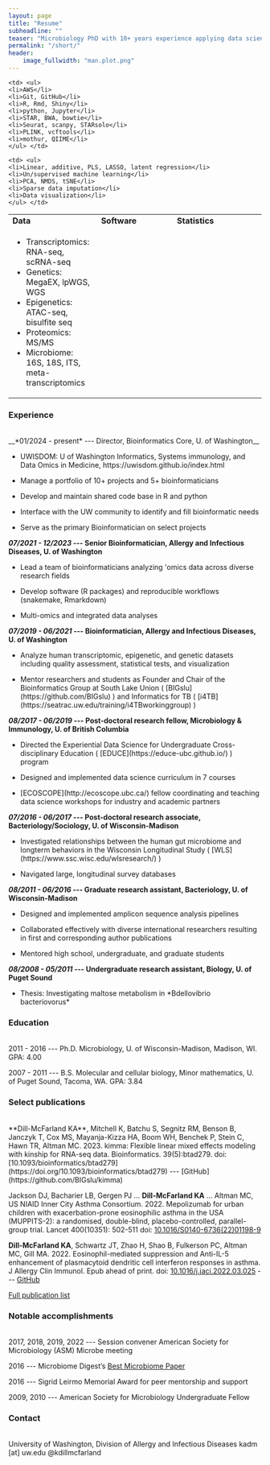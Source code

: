 ```yaml
---
layout: page
title: "Resume"
subheadline: ""
teaser: "Microbiology PhD with 10+ years experience applying data science and statistics to biological problems. Expertise in multi-omics from experimental design to publication. Skilled leader with Project Management Professional (PMP) training and teams with diverse backgrounds and varied training. Effective communicator with formal teaching experience. Specific skills include:"
permalink: "/short/"
header:
    image_fullwidth: "man.plot.png"
---
```


<table border="0" width="100%" class="center">
 <tr>
    <td width="35%"><b style="font-size:16px">Data</b></td>
    <td width="30%"><b style="font-size:16px">Software</b></td>
    <td width="35%"><b style="font-size:16px">Statistics</b></td>
 </tr>
 <tr>
    <td> <ul>
    <li>Transcriptomics: RNA-seq, scRNA-seq</li>
    <li>Genetics: MegaEX, lpWGS, WGS</li>
    <li>Epigenetics: ATAC-seq, bisulfite seq</li>
    <li>Proteomics: MS/MS</li>
    <li>Microbiome: 16S, 18S, ITS, meta-transcriptomics</li>
    </ul> </td>
    
    <td> <ul>
    <li>AWS</li>
    <li>Git, GitHub</li>
    <li>R, Rmd, Shiny</li>
    <li>python, Jupyter</li>
    <li>STAR, BWA, bowtie</li>
    <li>Seurat, scanpy, STARsolo</li>
    <li>PLINK, vcftools</li>
    <li>mothur, QIIME</li>
    </ul> </td>
    
    <td> <ul>
    <li>Linear, additive, PLS, LASSO, latent regression</li>
    <li>Un/supervised machine learning</li>
    <li>PCA, NMDS, tSNE</li>
    <li>Sparse data imputation</li>
    <li>Data visualization</li>
    </ul> </td>
 </tr>
</table>

### Experience
<br>
__*01/2024 - present* --- Director, Bioinformatics Core, U. of Washington__

<ul><li>UWISDOM: U of Washington Informatics, Systems immunology, and Data Omics in Medicine, https://uwisdom.github.io/index.html</li></ul>
<ul><li>Manage a portfolio of 10+ projects and 5+ bioinformaticians</li></ul>
<ul><li>Develop and maintain shared code base in R and python</li></ul>
<ul><li>Interface with the UW community to identify and fill bioinformatic needs</li></ul>
<ul><li>Serve as the primary Bioinformatician on select projects</li></ul>

__*07/2021 - 12/2023* --- Senior Bioinformatician, Allergy and Infectious Diseases, U. of Washington__

<ul><li>Lead a team of bioinformaticians analyzing 'omics data across diverse
research fields</li></ul>
<ul><li>Develop software (R packages) and reproducible workflows (snakemake,
Rmarkdown)</li></ul>
<ul><li>Multi-omics and integrated data analyses</li></ul>

__*07/2019 - 06/2021* --- Bioinformatician, Allergy and Infectious Diseases, U. of Washington__

<ul><li>Analyze human transcriptomic, epigenetic, and genetic datasets including quality assessment, statistical tests, and visualization</li></ul>

<ul><li>Mentor researchers and students as Founder and Chair of the Bioinformatics Group at South Lake Union ( [BIGslu](https://github.com/BIGslu) ) and Informatics for TB ( [i4TB](https://seatrac.uw.edu/training/i4TBworkinggroup) )</li></ul>

__*08/2017 - 06/2019* --- Post-doctoral research fellow, Microbiology & Immunology, U. of British Columbia__

<ul><li>Directed the Experiential Data Science for Undergraduate Cross-disciplinary Education ( [EDUCE](https://educe-ubc.github.io/) ) program</li></ul>
<ul><li>Designed and implemented data science curriculum in 7 courses</li></ul>
<ul><li> [ECOSCOPE](http://ecoscope.ubc.ca/) fellow coordinating and teaching data science workshops for industry and academic partners</li></ul>

__*07/2016 - 06/2017*	--- Post-doctoral research associate, Bacteriology/Sociology, U. of Wisconsin-Madison__
<ul><li>Investigated relationships between the human gut microbiome and longterm behaviors in the Wisconsin Longitudinal Study ( [WLS](https://www.ssc.wisc.edu/wlsresearch/) )</li></ul>
<ul><li>Navigated large, longitudinal survey databases </li></ul> 

__*08/2011 - 06/2016*	--- Graduate research assistant, Bacteriology, U. of Wisconsin-Madison__
<ul><li>Designed and implemented amplicon sequence analysis pipelines</li></ul>
<ul><li>Collaborated effectively with diverse international researchers resulting in first and corresponding author publications</li></ul>
<ul><li>Mentored high school, undergraduate, and graduate students </li></ul> 

__*08/2008 - 05/2011* --- Undergraduate research assistant, Biology, U. of Puget Sound__
<ul><li>Thesis: Investigating maltose metabolism in *Bdellovibrio bacteriovorus*</li></ul>  


### Education
<br>
2011 - 2016	--- Ph.D. Microbiology, U. of Wisconsin-Madison, Madison, WI. GPA: 4.00

2007 - 2011	--- B.S. Molecular and cellular biology, Minor mathematics, U. of Puget Sound, Tacoma, WA. GPA: 3.84

### Select publications
<br>
**Dill-McFarland KA**, Mitchell K, Batchu S, Segnitz RM, Benson B, Janczyk T, Cox MS, Mayanja-Kizza HA, Boom WH, Benchek P, Stein C, Hawn TR, Altman MC. 2023. kimma: Flexible linear mixed effects modeling with kinship for RNA-seq data. Bioinformatics. 39(5):btad279. doi: [10.1093/bioinformatics/btad279](https://doi.org/10.1093/bioinformatics/btad279) --- [GitHub](https://github.com/BIGslu/kimma)

Jackson DJ, Bacharier LB, Gergen PJ ... **Dill-McFarland KA** ... Altman MC, US NIAID Inner City Asthma Consortium. 2022. Mepolizumab for urban children with exacerbation-prone eosinophilic asthma in the USA (MUPPITS-2): a randomised, double-blind, placebo-controlled, parallel-group trial. Lancet 400(10351): 502-511 doi: [10.1016/S0140-6736(22)01198-9](https://doi.org/10.1016/s0140-6736(22)01198-9)

**Dill-McFarland KA**, Schwartz JT, Zhao H, Shao B, Fulkerson PC, Altman MC, Gill MA. 2022. Eosinophil-mediated suppression and Anti-IL-5 enhancement of plasmacytoid dendritic cell interferon responses in asthma. J Allergy Clin Immunol. Epub ahead of print. doi: [10.1016/j.jaci.2022.03.025](https://doi.org/10.1016/j.jaci.2022.03.025) --- [GitHub](https://github.com/altman-lab/P259_pDC_public)

[Full publication list](https://kdillmcfarland.github.io/pubs/)

### Notable accomplishments
<br>
2017, 2018, 2019, 2022 --- Session convener American Society for Microbiology (ASM) Microbe meeting

2016 --- Microbiome Digest’s [Best Microbiome Paper](https://microbiomedigest.com/2016/12/31/winners-of-the-best-microbiome-papers-of-2016/)

2016 --- Sigrid Leirmo Memorial Award for peer mentorship and support

2009, 2010 --- American Society for Microbiology Undergraduate Fellow

### Contact
<br>
University of Washington, Division of Allergy and Infectious Diseases  
kadm [at] uw.edu  
@kdillmcfarland
